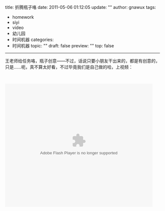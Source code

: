 title: 折腾瓶子咯
date: 2011-05-06 01:12:05
update: ""
author: gnawux
tags:
- homework
- siyi
- video
- 幼儿园
- 时间机器
categories:
- 时间机器
topic: ""
draft: false
preview: ""
top: false


---


<p>王老师给任务咯，瓶子创意——不过，话说只要小朋友干出来的，都是有创意的，只是……呃，真不算太好看，不过毕竟我们是自己做的哈，上视频：</p>
<p>&nbsp;</p>
<p><embed src="http://player.youku.com/player.php/sid/XMjY0NTI3NTMy/v.swf" quality="high" width="480" height="400" align="middle" allowscriptaccess="sameDomain" type="application/x-shockwave-flash"></embed></p>
